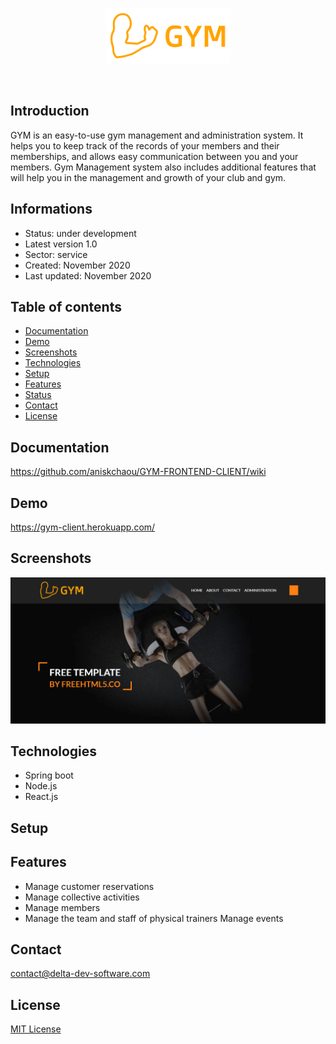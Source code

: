 <p align="center">
<img  src="screenshots/logo.png"/>
</p>
<br/>


## Introduction

GYM  is an easy-to-use gym management and administration system. It helps you to keep track of the records of your members and their memberships, and allows easy communication between you and your members. Gym Management system also includes additional features that will help you in the management and growth of your club and gym.

## Informations
-  Status: under development
-   Latest version 1.0
-   Sector: service
-   Created: November 2020
-   Last updated: November 2020

## Table of contents
* [Documentation](#general-info)
* [Demo](#demo)
* [Screenshots](#screenshots)
* [Technologies](#technologies)
* [Setup](#setup)
* [Features](#features)
* [Status](#status)
* [Contact](#contact)
* [License](#license)

## Documentation
https://github.com/aniskchaou/GYM-FRONTEND-CLIENT/wiki

## Demo
https://gym-client.herokuapp.com/

## Screenshots
<p align="center">
<img  src="screenshots/screenshot.png"/>
<p>

## Technologies
* Spring boot
* Node.js
* React.js


## Setup


## Features
 - Manage customer reservations
 - Manage collective activities
 -  Manage members 
 - Manage the team and staff of physical trainers Manage events

  

## Contact
contact@delta-dev-software.com

## License
<a href="license.txt">MIT License</a>
